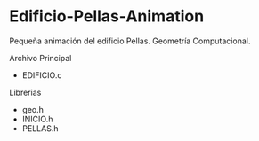 # Edificio-Pellas-Animation
Pequeña animación del edificio Pellas. Geometría Computacional.


Archivo Principal
<ul>
<li>EDIFICIO.c</li>
</ul>

Librerias
<ul>
<li>geo.h</li>
<li>INICIO.h</li>
<li>PELLAS.h</li>
</ul>
